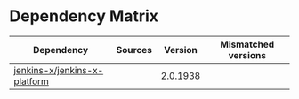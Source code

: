 # Dependency Matrix

Dependency | Sources | Version | Mismatched versions
---------- | ------- | ------- | -------------------
[jenkins-x/jenkins-x-platform](https://github.com/jenkins-x/jenkins-x-platform) |  | [2.0.1938](https://github.com/jenkins-x/jenkins-x-platform/releases/tag/v2.0.1938) | 
